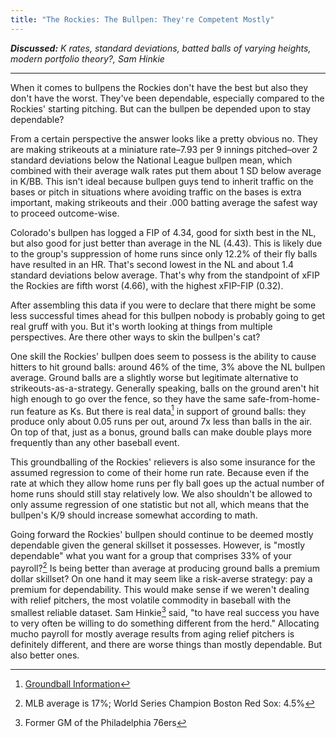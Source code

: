```yaml
---
title: "The Rockies: The Bullpen: They're Competent Mostly"
---
```


***Discussed:*** *K rates, standard deviations, batted balls of varying heights, modern portfolio theory?, Sam Hinkie*

<hr />

When it comes to bullpens the Rockies don't have the best but also they don't
have the worst. They've been dependable, especially compared to the Rockies'
starting pitching. But can the bullpen be depended upon to stay dependable?

From a certain perspective the answer looks like a pretty obvious no. They are
making strikeouts at a miniature rate–7.93 per 9 innings pitched–over 2 standard
deviations below the National League bullpen mean, which combined with their average walk rates put them
about 1 SD below average in K/BB. This isn't ideal because bullpen guys
tend to inherit traffic on the bases or pitch in situations where avoiding
traffic on the bases is extra important, making strikeouts and their
.000 batting average the safest way to proceed outcome-wise.

Colorado's bullpen has logged a FIP of 4.34, good for sixth best in the NL, but
also good for just better than average in the NL (4.43). This is likely due to the
group's suppression of home runs since only 12.2% of their fly balls have
resulted in an HR. That's second lowest in the NL and about 1.4 standard
deviations below average. That's why from the standpoint of xFIP the Rockies
are fifth worst (4.66), with the highest xFIP-FIP (0.32).

After assembling this data if you were to declare that there might be
some less successful times ahead for this bullpen nobody is probably going to
get real gruff with you. But it's worth looking at things from multiple
perspectives. Are there other ways to skin the bullpen's cat?

One skill the Rockies' bullpen does seem to possess is the ability to cause
hitters to hit ground balls: around 46% of the time, 3% above the NL bullpen
average. Ground balls are a slightly worse but legitimate alternative to
strikeouts-as-a-strategy. Generally speaking, balls on the ground aren't hit high enough to go
over the fence, so they have the same safe-from-home-run feature as Ks. But there is
real data[^1] in support of ground balls: they produce only about 0.05 runs per out,
around 7x less than balls in the air. On top of that, just as a bonus,
ground balls can make double plays more frequently than any other baseball
event.

This groundballing of the Rockies' relievers is also some insurance for the
assumed regression to come of their home run rate. Because even if the rate at which
they allow home runs per fly ball goes up the actual number of home runs should still stay
relatively low. We also shouldn't be allowed to only assume regression of one
statistic but not all, which means that the bullpen's K/9 should increase
somewhat according to math.   

Going forward the Rockies' bullpen should continue to be deemed mostly dependable
given the general skillset it possesses. However, is "mostly dependable" what you want for a group that
comprises 33% of your payroll?[^2] Is being better than average at producing ground balls
a premium dollar skillset? On one hand it may seem like a risk-averse strategy: pay a premium for dependability. This would
make sense if we weren't dealing with relief pitchers, the most volatile commodity in baseball with the
smallest reliable dataset. Sam Hinkie[^3] said, "to have real success you have to
very often be willing to do something different from the herd." Allocating
mucho payroll for mostly average results from aging relief pitchers is
definitely different, and there are worse things than mostly dependable. But also better ones.

[^1]: [Groundball Information](https://www.lookoutlanding.com/2010/2/24/1323776/much-much-more-on-groundballs)
[^2]: MLB average is 17%; World Series Champion Boston Red Sox: 4.5%
[^3]: Former GM of the Philadelphia 76ers
